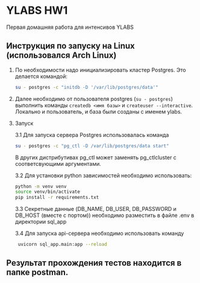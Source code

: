 # YLABS HW1

Первая домашняя работа для интенсивов YLABS

## Инструкция по запуску на Linux (использовался Arch Linux)
1. По необходимости надо инициализировать кластер Postgres. Это делается командой:
    
    ```bash
    su - postgres -c "initdb -D '/var/lib/postgres/data'"
    ```

2. Далее необходимо от пользователя postgres (```su - postgres```) выполнить команды ```createdb <имя базы>``` и ```createuser --interactive```. Локально и пользователь, и база были созданы с именем ylabs.

3. Запуск

   3.1 Для запуска сервера Postgres использовалась команда
   ```bash
   su - postgres -c "pg_ctl -D /var/lib/postgres/data start"
   ```
   В других дистрибутивах pg_ctl может заменять pg_ctlcluster с соответсвующими аргументами.

   3.2 Для установки python зависимостей необходимо использовать: 
   ```bash
   python -m venv venv
   source venv/bin/activate
   pip install -r requirements.txt
   ```

   3.3 Секретные данные (DB_NAME, DB_USER, DB_PASSWORD и DB_HOST (вместе с портом)) необходимо разместить в файле .env в директории sql_app

   3.4 Для запуска api-сервера необходимо использовать команду
   ```bash
    uvicorn sql_app.main:app --reload
   ```

## Результат прохождения тестов находится в папке postman.
